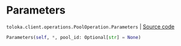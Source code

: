 # Parameters
`toloka.client.operations.PoolOperation.Parameters` | [Source code](https://github.com/Toloka/toloka-kit/blob/v0.1.25/src/client/operations.py#L139)

```python
Parameters(self, *, pool_id: Optional[str] = None)
```

